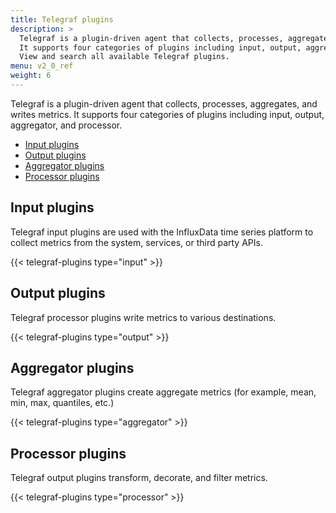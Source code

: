 ```yaml
---
title: Telegraf plugins
description: >
  Telegraf is a plugin-driven agent that collects, processes, aggregates, and writes metrics.
  It supports four categories of plugins including input, output, aggregator, and processor.
  View and search all available Telegraf plugins.
menu: v2_0_ref
weight: 6
---
```


Telegraf is a plugin-driven agent that collects, processes, aggregates, and writes metrics.
It supports four categories of plugins including input, output, aggregator, and processor.

- [Input plugins](#input-plugins)
- [Output plugins](#output-plugins)
- [Aggregator plugins](#aggregator-plugins)
- [Processor plugins](#processor-plugins)

## Input plugins
Telegraf input plugins are used with the InfluxData time series platform to collect
metrics from the system, services, or third party APIs.

{{< telegraf-plugins type="input" >}}

## Output plugins
Telegraf processor plugins write metrics to various destinations.

{{< telegraf-plugins type="output" >}}

## Aggregator plugins
Telegraf aggregator plugins create aggregate metrics (for example, mean, min, max, quantiles, etc.)

{{< telegraf-plugins type="aggregator" >}}

## Processor plugins
Telegraf output plugins transform, decorate, and filter metrics.

{{< telegraf-plugins type="processor" >}}
